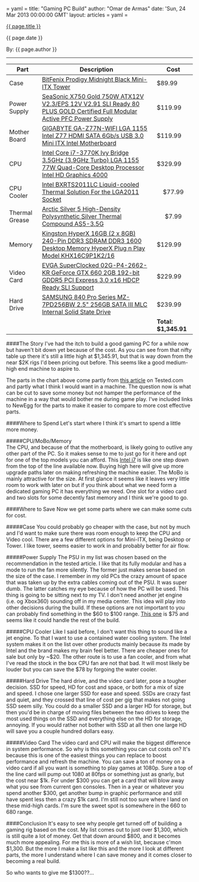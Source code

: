 = yaml =
title: "Gaming PC Build"
author: "Omar de Armas"
date: 'Sun, 24 Mar 2013 00:00:00 GMT'
layout: articles
= yaml =

<a href="{{ page.url }}" class='postTitleLink'><p class='postTitle'>{{ page.title }}</p></a>
<p class='postPublished'>{{ page.date }}</p>
<p class='postAuthor'>By: {{ page.author }}</p>
<hr>
<table>
<colgroup>
<col/>
<col/>
<col/>
</colgroup>

<thead>
<tr>
  <th>Part</th>
  <th>Description</th>
  <th>Cost</th>
</tr>
</thead>

<tbody>
<tr class="tableOdd">
  <td>Case</td>
  <td><a href="http://www.newegg.com/Product/Product.aspx?Item=N82E16811345016">BitFenix Prodigy Midnight Black Mini-ITX Tower</a></td>
  <td>$89.99</td>
</tr>
<tr>
  <td>Power Supply</td>
  <td><a href="http://www.newegg.com/Product/Product.aspx?Item=N82E16817151087">SeaSonic X750 Gold 750W ATX12V V2.3/EPS 12V V2.91 SLI Ready 80 PLUS GOLD Certified Full Modular Active PFC Power Supply</a></td>
  <td>$119.99</td>
</tr>
<tr class="tableOdd">
  <td>Mother Board</td>
  <td><a href="http://www.newegg.com/Product/Product.aspx?Item=N82E16813128568">GIGABYTE GA-Z77N-WIFI LGA 1155 Intel Z77 HDMI SATA 6Gb/s USB 3.0 Mini ITX Intel Motherboard</a></td>
  <td>$119.99</td>
</tr>
<tr>
  <td>CPU</td>
  <td><a href="http://www.newegg.com/Product/Product.aspx?Item=N82E16819116501">Intel Core i7-3770K Ivy Bridge 3.5GHz (3.9GHz Turbo) LGA 1155 77W Quad-Core Desktop Processor Intel HD Graphics 4000</a></td>
  <td>$329.99</td>
</tr>
<tr class="tableOdd">
  <td>CPU Cooler</td>
  <td><a href="http://www.newegg.com/Product/Product.aspx?Item=N82E16835203006">Intel BXRTS2011LC Liquid-cooled Thermal Solution For the LGA2011 Socket</a></td>
  <td style="text-align:center;">$77.99</td>
</tr>
<tr>
  <td>Thermal Grease</td>
  <td><a href="http://www.newegg.com/Product/Product.aspx?Item=N82E16835100007">Arctic Silver 5 High-Density Polysynthetic Silver Thermal Compound AS5-3.5G</a></td>
  <td style="text-align:center;">$7.99</td>
</tr>
<tr class="tableOdd">
  <td>Memory</td>
  <td><a href="http://www.newegg.com/Product/Product.aspx?Item=N82E16820104316">Kingston HyperX 16GB (2 x 8GB) 240-Pin DDR3 SDRAM DDR3 1600 Desktop Memory HyperX Plug n Play Model KHX16C9P1K2/16</a></td>
  <td>$129.99</td>
</tr>
<tr>
  <td>Video Card</td>
  <td><a href="http://www.newegg.com/Product/Product.aspx?Item=N82E16814130826">EVGA SuperClocked 02G-P4-2662-KR GeForce GTX 660 2GB 192-bit GDDR5 PCI Express 3.0 x16 HDCP Ready SLI Support</a></td>
  <td>$229.99</td>
</tr>
<tr class="tableOdd">
  <td>Hard Drive</td>
  <td><a href="http://www.newegg.com/Product/Product.aspx?Item=N82E16820147193">SAMSUNG 840 Pro Series MZ-7PD256BW 2.5" 256GB SATA III MLC Internal Solid State Drive</a></td>
  <td>$239.99</td>
</tr>
<tr>
  <td colspan="2"></td>
  <td><strong>Total: $1,345.91</strong></td>
</tr>
</tbody>
</table>  

####The Story
I've had the itch to build a good gaming PC for a while now but haven't bit down yet because of the cost. As you can see from that nifty table up there it's still a little high at $1,345.91, but that is way down from the near $2K rigs I'd been pricing out before. This seems like a good medium-high end machine to aspire to. 

The parts in the chart above come partly from [this article](http://www.tested.com/tech/pcs/454052-small-quiet-fast-building-modern-gaming-pc/) on Tested.com and partly what I think I would want in a machine. The question now is what can be cut to save some money but not hamper the performance of the machine in a way that would bother me during game play. I've included links to NewEgg for the parts to make it easier to compare to more cost effective parts. 

####Where to Spend
Let's start where I think it's smart to spend a little more money.  
  
#####CPU/MoBo/Memory  
The CPU, and because of that the motherboard, is likely going to outlive any other part of the PC. So it makes sense to me to just go for it here and opt for one of the top models you can afford. This [Intel i7](http://www.newegg.com/Product/Product.aspx?Item=N82E16819116501) is like one step down from the top of the line available now. Buying high here will give up more upgrade paths later on making refreshing the machine easier. The MoBo is mainly attractive for the size. At first glance it seems like it leaves very little room to work with later on but if you think about what we need form a dedicated gaming PC it has everything we need. One slot for a video card and two slots for some decently fast memory and I think we're good to go.

####Where to Save
Now we get some parts where we can make some cuts for cost.  
  
#####Case
You could probably go cheaper with the case, but not by much and I'd want to make sure there was room enough to keep the CPU and Video cool. There are a few different options for Mini-ITX, being Desktop or Tower. I like tower, seems easier to work in and probably better for air flow.
  
#####Power Supply
The PSU in my list was chosen based on the recommendation in the tested article. I like that its fully modular and has a mode to run the fan more silently. The former just makes sense based on the size of the case. I remember in my old PCs the crazy amount of space that was taken up by the extra cables coming out of the PSU. It was super dumb. The latter catches my eye because of how the PC will be used. This thing is going to be sitting next to my TV. I don't need another jet engine (i.e. og Xbox360) sounding off in my media center. This idea will play into other decisions during the build. If these options are not important to you can probably find something in the $60 to $100 range. [This one](http://www.newegg.com/Product/Product.aspx?Item=N82E16817153167) is $75 and seems like it could handle the rest of the build.
  
#####CPU Cooler
Like I said before, I don't want this thing to sound like a jet engine. To that I want to use a contained water cooling system. The Intel system makes it on the list over other products mainly because its made by Intel and the brand makes my brain feel better. There are cheaper ones for sale but only by ~$20. The other route is to use a fan cooler, and from what I've read the stock in the box CPU fan are not that bad. It will most likely be louder but you can save the $78 by forgoing the water cooler.
  
#####Hard Drive
The hard drive, and the video card later, pose a tougher decision. SSD for speed, HD for cost and space, or both for a mix of size and speed. I chose one larger SSD for ease and speed. SSDs are crazy fast and quiet, and they crossed that line of cost per gig that makes not going SSD seem silly. You could do a smaller SSD and a larger HD for storage, but then you'd be in charge of moving files between the two drives to keep the most used things on the SSD and everything else on the HD for storage, annoying. If you would rather not bother with SSD at all then one large HD will save you a couple hundred dollars easy.
  
#####Video Card
The video card and CPU will make the biggest difference in system performance. So why is this something you can cut costs on? It's because this is one of the easiest things you can replace to boost performance and refresh the machine. You can save a ton of money on a video card if all you want is something to play games at 1080p. Sure a top of the line card will pump out 1080 at 80fps or something just as gnarly, but the cost near $1k. For under $300 you can get a card that will blow away what you see from current gen consoles. Then in a year or whatever you spend another $300, get another bump in graphic performance and still have spent less then a crazy $1k card. I'm still not too sure where I land on these mid-high cards. I'm sure the sweet spot is somewhere in the 660 to 680 range.  
  
####Conclusion
It's easy to see why people get turned off of building a gaming rig based on the cost. My list comes out to just over $1,300, which is still quite a lot of money. Get that down around $800, and it becomes much more appealing. For me this is more of a wish list, because c'mon $1,300. But the more I make a list like this and the more I look at different parts, the more I understand where I can save money and it comes closer to becoming a real build.
  
So who wants to give me $1300??...